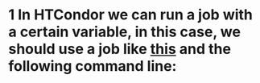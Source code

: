 # 1 In HTCondor we can run a job with a certain variable, in this case, we should use a job like [this](/nanopore/singularity/HTCondor_jobs/condor-wget.job) and the following command line: 
